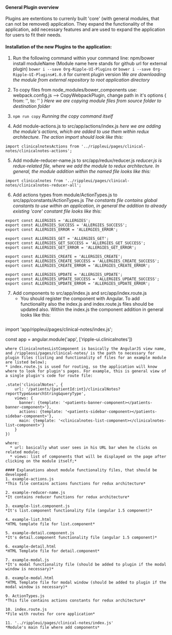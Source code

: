 #### General Plugin overview
Plugins are extentions to currenly built 'core' (with general modules, that can not be removed) application. They expand the functionality of the application, add necessary features and are used to expand the application for users to fit their needs.   

#### Installation of the new Plugins to the application:  
1. Run the following command within your command line: npm/bower install moduleName (Module name here stands for github url for external plugin)
`bower i --save Org-Ripple-UI-Plugins` or `bower i --save Org-Ripple-UI-Plugins#1.0.0` for current plugin version
*We are downloading the module from external repository to root application directory*

2. To copy files from node_modules/bower_components use: webpack.config.js --> CopyWebpackPlugin, change path in it's options { from: '', to: '' }
*Here we are copying module files from source folder to destination folder*

3. `npm run copy`
*Running the copy command itself*

4. Add module-actions.js to src/app/actions/index.js
*here we are adding the module's actions, which are added to use them within redux architecture. The action import should look like this:*
```
import clinicalnotesActions from '../rippleui/pages/clinical-notes/clinicalnotes-actions';
```
5. Add module-reducer-name.js to src/app/redux/reducer.js
*reducer.js is redux-related file, where we add the module to redux architecture. In general, the module addition within the named file looks like this:*
```
import clinicalnotes from '../rippleui/pages/clinical-notes/clinicalnotes-reducer-all';
```
6. Add actions types from module/ActionTypes.js to src/app/constants/ActionTypes.js
*The constants file contains global constants to use within an application, in general the addition to already existing 'core' constant file looks like this:*
```
export const ALLERGIES = 'ALLERGIES';
export const ALLERGIES_SUCCESS = 'ALLERGIES_SUCCESS';
export const ALLERGIES_ERROR = 'ALLERGIES_ERROR';

export const ALLERGIES_GET = 'ALLERGIES_GET';
export const ALLERGIES_GET_SUCCESS = 'ALLERGIES_GET_SUCCESS';
export const ALLERGIES_GET_ERROR = 'ALLERGIES_GET_ERROR';

export const ALLERGIES_CREATE = 'ALLERGIES_CREATE';
export const ALLERGIES_CREATE_SUCCESS = 'ALLERGIES_CREATE_SUCCESS';
export const ALLERGIES_CREATE_ERROR = 'ALLERGIES_CREATE_ERROR';

export const ALLERGIES_UPDATE = 'ALLERGIES_UPDATE';
export const ALLERGIES_UPDATE_SUCCESS = 'ALLERGIES_UPDATE_SUCCESS';
export const ALLERGIES_UPDATE_ERROR = 'ALLERGIES_UPDATE_ERROR';
```

7. Add components to src/app/index.js and src/app/index.route.js
   * You should register the component with Angular. To add functionality also the index.js and index.route.js files should be updated also. Within the index.js the component addition in general looks like this:
   ```
  import 'app/rippleui/pages/clinical-notes/index.js';
  
  const app = angular.module('app', ['ripple-ui.clinicalnotes'])
   ```
   where ClinicalnotesListComponent is basically the AngularJS view name, and /rippleosi/pages/clinical-notes/ is the path to necessary for plugin files (listing and functionality of files for an example module are listed below);
   * index.route.js is used for routing, so the application will know where to look for plugin's pages. For example, this is general view of a single plugin's code for route file:
   ```
    .state('clinicalNotes', {
        url: '/patients/{patientId:int}/clinicalNotes?reportType&searchString&queryType',
        views: {
          banner: {template: '<patients-banner-component></patients-banner-component>'},
          actions: {template: '<patients-sidebar-component></patients-sidebar-component>'},
          main: {template: '<clinicalnotes-list-component></clinicalnotes-list-component>'}
        }
    })
   ```
   where:
     * url: basically what user sees in his URL bar when he clicks on related module;
     * views: list of components that will be displayed on the page after clicking on the module itself;*

#### Explanations about module functionality files, that should be developed:
1. example-actions.js   
*This file contains actions functions for redux architecture*

2. example-reducer-name.js  
*It contains reducer functions for redux architecture*

3. example-list.component.js   
*It's list.component functionality file (angular 1.5 component)*

4. example-list.html  
*HTML template file for list.component*

5. example-detail.component.js  
*It's detail.component functionality file (angular 1.5 component)*

6. example-detail.html   
*HTML Template file for detail.component*

7. example-modal.js   
*It's modal functionality file (should be added to plugin if the modal window is necessary)*

8. example-modal.html  
*HTML Template file for modal window (should be added to plugin if the modal window is necessary)*

9. ActionTypes.js   
*This file contains actions constants for redux architecture*

10. index.route.js
*File with routes for core application*

11. '../rippleui/pages/clinical-notes/index.js'
*Module's main file where add components*